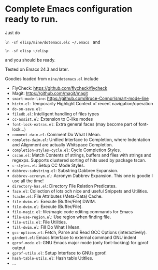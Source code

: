 # Complete Emacs configuration ready to run. #

Just do

`ln -sf elisp/mine/dotemacs.elc ~/.emacs
`
and

`ln -sf elisp ~/elisp
`

and you should be ready.

Tested on Emacs 24.3 and later.

Goodies loaded from `mine/dotemacs.el` include

- FlyCheck: <https://github.com/flycheck/flycheck>
- Magit: <https://github.com/magit/magit>
- `smart-mode-line`: <https://github.com/Bruce-Connor/smart-mode-line>
- `hictx.el`: Temporarily Highlight Context of recent navigation/operation
- `do-on-save.el`:
- `filedb.el`: Intelligent handling of files types
- `cc-assist.el`: Extension to C-like modes
- `font-lock-extras.el`: Extra general faces (may become part of font-lock...)
- `comment-dwim.el`: Comment Do What I Mean.
- `complete-dwim.el`: Unified Interface to Completion, where Indentation and Alignment are actually Whitspace Completion.
- `completion-styles-cycle.el`: Cycle Completion Styles.
- `cscan.el`: Match Contents of strings, buffers and files with strings and regexps. Supports clustered sorting of hits used by package tscan.
- `c-styles.el`: Setup CC Mode Styles.
- `dabbrev-substring.el`: Substring Dabbrev Expansion.
- `dabbrev-acronym.el`: Acronym Dabbrev Expansion. This one is goodie I use all the time!
- `directory-has.el`: Directory File Relation Predicates.
- `faze.el`: Collection of lots och nice and useful Snippets and Utilities.
- `fcache.el`: File Attributes (Meta-Data) Cache.
- `file-dwim.el`: Execute (Buffer/File) DWIM.
- `file-dwim.el`: Execute (Buffer/File).
- `file-magic.el`: file/magic code editing commands for Emacs
- `file-use-region.el`: Use region when finding file.
- `file-utils.el`: File Utilities.
- `fill-dwim.el`: Fill Do What I Mean.
- `gcc-options.el`: Fetch, Parse and Read GCC Options (interactively).
- `gindent.el`: Emacs Interface to external command GNU indent
- `gprof-mode.el`: GNU Emacs major mode (only font-locking) for gprof output
- `gprof-utils.el`: Setup Interface to GNUs gprof.
- `hash-table-utils.el`: Hash table Utitlies.
- ...
